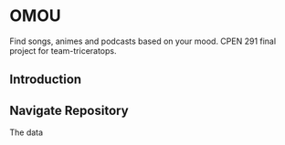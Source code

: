 # OMOU
Find songs, animes and podcasts based on your mood. CPEN 291 final project for team-triceratops.

## Introduction

## Navigate Repository
The data
